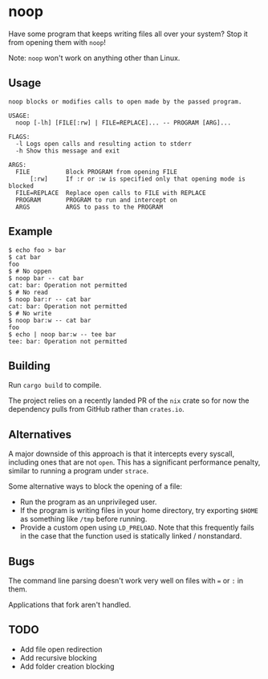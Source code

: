 # noop

Have some program that keeps writing files all over your system? Stop it from opening them with `noop`!

Note: `noop` won't work on anything other than Linux.

## Usage

```
noop blocks or modifies calls to open made by the passed program.

USAGE:
  noop [-lh] [FILE[:rw] | FILE=REPLACE]... -- PROGRAM [ARG]...

FLAGS:
  -l Logs open calls and resulting action to stderr
  -h Show this message and exit

ARGS:
  FILE          Block PROGRAM from opening FILE
      [:rw]     If :r or :w is specified only that opening mode is blocked
  FILE=REPLACE  Replace open calls to FILE with REPLACE
  PROGRAM       PROGRAM to run and intercept on
  ARGS          ARGS to pass to the PROGRAM
```

## Example

```shell
$ echo foo > bar
$ cat bar
foo
$ # No oppen
$ noop bar -- cat bar
cat: bar: Operation not permitted
$ # No read
$ noop bar:r -- cat bar
cat: bar: Operation not permitted
$ # No write
$ noop bar:w -- cat bar
foo
$ echo | noop bar:w -- tee bar
tee: bar: Operation not permitted
```

## Building

Run `cargo build` to compile.

The project relies on a recently landed PR of the `nix` crate so for now the dependency pulls from GitHub rather than `crates.io`.

## Alternatives

A major downside of this approach is that it intercepts every syscall, including ones that are not `open`. This has a significant performance penalty, similar to running a program under `strace`.

Some alternative ways to block the opening of a file:

- Run the program as an unprivileged user.
- If the program is writing files in your home directory, try exporting `$HOME` as something like `/tmp` before running.
- Provide a custom open using `LD_PRELOAD`. Note that this frequently fails in the case that the function used is statically linked / nonstandard.

## Bugs

The command line parsing doesn't work very well on files with `=` or `:` in them.

Applications that fork aren't handled.

## TODO

- Add file open redirection
- Add recursive blocking
- Add folder creation blocking
